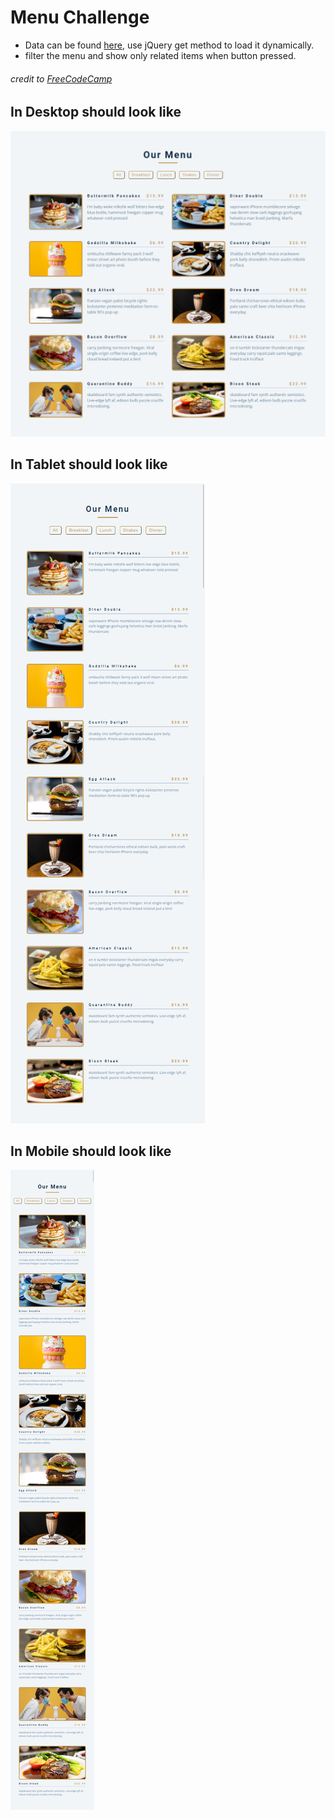 # Menu Challenge 

* Data can be found [here](https://raw.githubusercontent.com/OmarInCS/intro-to-html-css-js-jquery/challenges/challenges/menu/data.json), use jQuery get method to load it dynamically.
* filter the menu and show only related items when button pressed.
###### credit to [FreeCodeCamp](https://www.youtube.com/watch?v=3PHXvlpOkf4&list=PLSW1dSaCa1HzYgtgRmTetqBo3g__pTWsp)

## In Desktop should look like
![Desktop Layout](images/menu-challenge-1.png)

## In Tablet should look like
![Tablet Layout](images/menu-challenge-2.png)

## In Mobile should look like
![Mobile Layout](images/menu-challenge-3.png)
